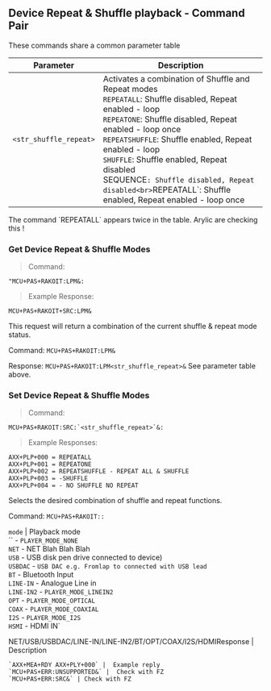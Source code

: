 ## Device Repeat & Shuffle playback - Command Pair

These commands share a common parameter table

Parameter | Description
---|---
`<str_shuffle_repeat>` | Activates a combination of Shuffle and Repeat modes<br>`REPEATALL`: Shuffle disabled, Repeat enabled - loop<br>`REPEATONE`: Shuffle disabled, Repeat enabled - loop once<br>`REPEATSHUFFLE`: Shuffle enabled, Repeat enabled - loop<br>`SHUFFLE`: Shuffle enabled, Repeat disabled<br>SEQUENCE`: Shuffle disabled, Repeat disabled<br>`REPEATALL`: Shuffle enabled, Repeat enabled - loop once<br>

<aside class="notice">
The command `REPEATALL` appears twice in the table.  Arylic are checking this ! 
</aside>

### Get Device Repeat & Shuffle Modes
>Command:

```plaintext
"MCU+PAS+RAKOIT:LPM&:
```

> Example Response:

```plaintext
MCU+PAS+RAKOIT+SRC:LPM&
```

This request will return a combination of the current shuffle & repeat mode status.

Command: `MCU+PAS+RAKOIT:LPM&`

Response: `MCU+PAS+RAKOIT:LPM<str_shuffle_repeat>&` See parameter table above.


### Set Device Repeat & Shuffle Modes
>Command:

```plaintext
MCU+PAS+RAKOIT:SRC:`<str_shuffle_repeat>`&:
```

> Example Responses:
```plaintext
AXX+PLP+000 = REPEATALL
AXX+PLP+001 = REPEATONE
AXX+PLP+002 = REPEATSHUFFLE - REPEAT ALL & SHUFFLE
AXX+PLP+003 = -SHUFFLE
AXX+PLP+004 = - NO SHUFFLE NO REPEAT
```

Selects the desired combination of shuffle and repeat functions. 

Command: `MCU+PAS+RAKOIT::`

`mode` | Playback mode<br>`` - `PLAYER_MODE_NONE`<br>`NET` - NET Blah Blah Blah<br>`USB` - USB disk pen drive connected to  device)<br>`USBDAC` - `USB DAC e.g. Fromlap to connected with USB lead`<br>`BT` -  Bluetooth Input<br>`LINE-IN` - Analogue Line in<br>`LINE-IN2` - `PLAYER_MODE_LINEIN2`<br>`OPT` - `PLAYER_MODE_OPTICAL`<br>`COAX` - `PLAYER_MODE_COAXIAL`<br>`I2S` - `PLAYER_MODE_I2S`<br>`HSMI` - HDMI IN`<br>


NET/USB/USBDAC/LINE-IN/LINE-IN2/BT/OPT/COAX/I2S/HDMIResponse | Description
```
`AXX+MEA+RDY AXX+PLY+000` |  Example reply 
`MCU+PAS+ERR:UNSUPPORTED&` |  Check with FZ
`MCU+PAS+ERR:SRC&` | Check with FZ
```
